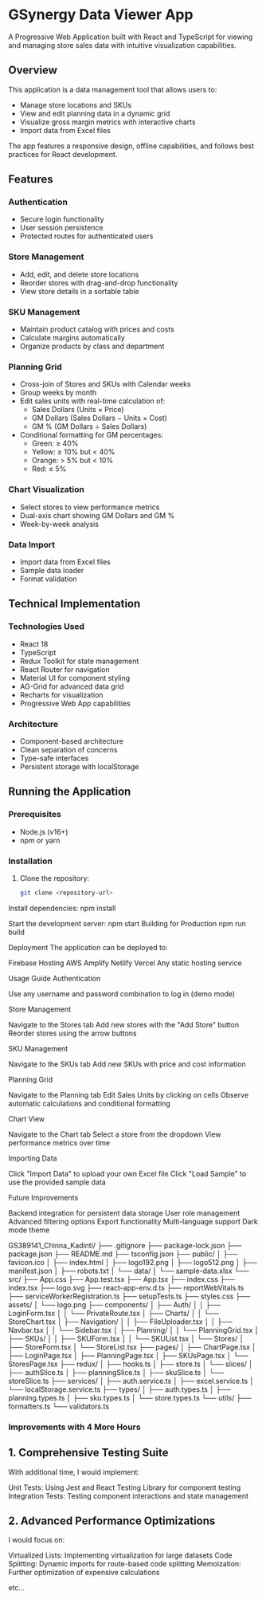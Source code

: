 # GSynergy Data Viewer App

A Progressive Web Application built with React and TypeScript for viewing and managing store sales data with intuitive visualization capabilities.

## Overview

This application is a data management tool that allows users to:

- Manage store locations and SKUs
- View and edit planning data in a dynamic grid
- Visualize gross margin metrics with interactive charts
- Import data from Excel files

The app features a responsive design, offline capabilities, and follows best practices for React development.

## Features

### Authentication
- Secure login functionality
- User session persistence
- Protected routes for authenticated users

### Store Management
- Add, edit, and delete store locations
- Reorder stores with drag-and-drop functionality
- View store details in a sortable table

### SKU Management
- Maintain product catalog with prices and costs
- Calculate margins automatically
- Organize products by class and department

### Planning Grid
- Cross-join of Stores and SKUs with Calendar weeks
- Group weeks by month
- Edit sales units with real-time calculation of:
  - Sales Dollars (Units × Price)
  - GM Dollars (Sales Dollars − Units × Cost)
  - GM % (GM Dollars ÷ Sales Dollars)
- Conditional formatting for GM percentages:
  - Green: ≥ 40%
  - Yellow: ≥ 10% but < 40%
  - Orange: > 5% but < 10%
  - Red: ≤ 5%

### Chart Visualization
- Select stores to view performance metrics
- Dual-axis chart showing GM Dollars and GM %
- Week-by-week analysis

### Data Import
- Import data from Excel files
- Sample data loader
- Format validation

## Technical Implementation

### Technologies Used
- React 18
- TypeScript
- Redux Toolkit for state management
- React Router for navigation
- Material UI for component styling
- AG-Grid for advanced data grid
- Recharts for visualization
- Progressive Web App capabilities

### Architecture
- Component-based architecture
- Clean separation of concerns
- Type-safe interfaces
- Persistent storage with localStorage

## Running the Application

### Prerequisites
- Node.js (v16+)
- npm or yarn

### Installation
1. Clone the repository:
   ```bash
   git clone <repository-url>

Install dependencies:
npm install

Start the development server:
npm start
Building for Production
npm run build



Deployment
The application can be deployed to:

Firebase Hosting
AWS Amplify
Netlify
Vercel
Any static hosting service

Usage Guide
Authentication

Use any username and password combination to log in (demo mode)

Store Management

Navigate to the Stores tab
Add new stores with the "Add Store" button
Reorder stores using the arrow buttons

SKU Management

Navigate to the SKUs tab
Add new SKUs with price and cost information

Planning Grid

Navigate to the Planning tab
Edit Sales Units by clicking on cells
Observe automatic calculations and conditional formatting

Chart View

Navigate to the Chart tab
Select a store from the dropdown
View performance metrics over time

Importing Data

Click "Import Data" to upload your own Excel file
Click "Load Sample" to use the provided sample data

Future Improvements

Backend integration for persistent data storage
User role management
Advanced filtering options
Export functionality
Multi-language support
Dark mode theme



GS389141_Chinna_Kadinti/ 
├── .gitignore 
├── package-lock.json 
├── package.json 
├── README.md 
├── tsconfig.json 
├── public/ 
│   ├── favicon.ico 
│   ├── index.html 
│   ├── logo192.png 
│   ├── logo512.png 
│   ├── manifest.json 
│   ├── robots.txt 
│   └── data/ 
│       └── sample-data.xlsx 
└── src/ 
    ├── App.css 
    ├── App.test.tsx 
    ├── App.tsx 
    ├── index.css 
    ├── index.tsx 
    ├── logo.svg 
    ├── react-app-env.d.ts 
    ├── reportWebVitals.ts 
    ├── serviceWorkerRegistration.ts 
    ├── setupTests.ts 
    ├── styles.css 
    ├── assets/ 
    │   └── logo.png 
    ├── components/ 
    │   ├── Auth/ 
    │   │   ├── LoginForm.tsx 
    │   │   └── PrivateRoute.tsx 
    │   ├── Charts/ 
    │   │   └── StoreChart.tsx 
    │   ├── Navigation/ 
    │   │   ├── FileUploader.tsx 
    │   │   ├── Navbar.tsx 
    │   │   └── Sidebar.tsx 
    │   ├── Planning/ 
    │   │   └── PlanningGrid.tsx 
    │   ├── SKUs/ 
    │   │   ├── SKUForm.tsx 
    │   │   └── SKUList.tsx 
    │   └── Stores/ 
    │       ├── StoreForm.tsx 
    │       └── StoreList.tsx 
    ├── pages/ 
    │   ├── ChartPage.tsx 
    │   ├── LoginPage.tsx 
    │   ├── PlanningPage.tsx 
    │   ├── SKUsPage.tsx 
    │   └── StoresPage.tsx 
    ├── redux/ 
    │   ├── hooks.ts 
    │   ├── store.ts 
    │   └── slices/ 
    │       ├── authSlice.ts 
    │       ├── planningSlice.ts 
    │       ├── skuSlice.ts 
    │       └── storeSlice.ts 
    ├── services/ 
    │   ├── auth.service.ts 
    │   ├── excel.service.ts 
    │   └── localStorage.service.ts 
    ├── types/ 
    │   ├── auth.types.ts 
    │   ├── planning.types.ts 
    │   ├── sku.types.ts 
    │   └── store.types.ts 
    └── utils/ 
        ├── formatters.ts 
        └── validators.ts








### Improvements with 4 More Hours
## 1. Comprehensive Testing Suite
With additional time, I would implement:

Unit Tests: Using Jest and React Testing Library for component testing
Integration Tests: Testing component interactions and state management

## 2. Advanced Performance Optimizations
I would focus on:

Virtualized Lists: Implementing virtualization for large datasets
Code Splitting: Dynamic imports for route-based code splitting
Memoization: Further optimization of expensive calculations

etc...




